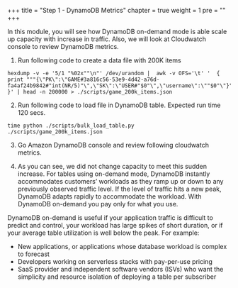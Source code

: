 +++
title = "Step 1 - DynamoDB Metrics"
chapter = true
weight = 1
pre = "<b></b>"
+++

In this module, you will see how DynamoDB on-demand mode is able scale up capacity with increase in traffic. Also, we will look at Cloudwatch console to review DynamoDB metrics.

1. Run following code to create a data file with 200K items

````
hexdump -v -e '5/1 "%02x""\n"' /dev/urandom |  awk -v OFS='\t' '  { print """{\"PK\":\"GAME#3a816c56-53e9-4d42-a76d-fa4af24b9842#"int(NR/5)"\",\"SK\":\"USER#"$0"\",\"username\":\""$0"\"}" }' | head -n 200000 > ./scripts/game_200k_items.json
````

2. Run following code to load file in DynamoDB table. Expected run time 120 secs.
````
time python ./scripts/bulk_load_table.py ./scripts/game_200k_items.json
````

3. Go Amazon DynamoDB console and review following cloudwatch metrics.



4. As you can see, we did not change capacity to meet this sudden increase. For tables using on-demand mode, DynamoDB instantly accommodates customers’ workloads as they ramp up or down to any previously observed traffic level. If the level of traffic hits a new peak, DynamoDB adapts rapidly to accommodate the workload.
With DynamoDB on-demand you pay only for what you use.

DynamoDB on-demand is useful if your application traffic is difficult to predict and control, your workload has large spikes of short duration, or if your average table utilization is well below the peak. For example:

* New applications, or applications whose database workload is complex to forecast
* Developers working on serverless stacks with pay-per-use pricing
* SaaS provider and independent software vendors (ISVs) who want the simplicity and resource isolation of deploying a table per subscriber
